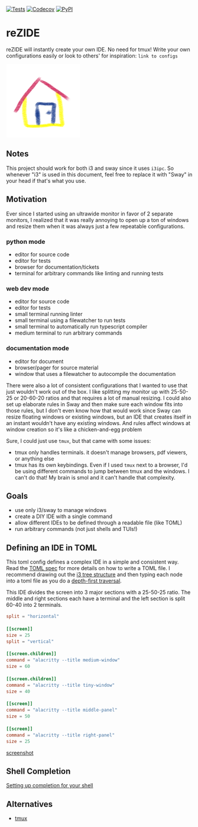 [![Tests](https://github.com/abstractlyZach/reZIDE/workflows/Tests/badge.svg)](https://github.com/abstractlyZach/reZIDE/actions?workflow=Tests)
[![Codecov](https://codecov.io/gh/abstractlyZach/reZIDE/branch/main/graph/badge.svg)](https://codecov.io/gh/abstractlyZach/reZIDE)
[![PyPI](https://img.shields.io/pypi/v/reZIDE.svg)](https://pypi.org/project/reZIDE/)

# reZIDE
reZIDE will instantly create your own IDE. No need for tmux! Write your own
configurations easily or look to others' for inspiration: `link to configs`

<img src="docs/reZIDE.png" width="200" />

## Notes
This project should work for both i3 and sway since it uses `i3ipc`. So whenever "i3" is used in this document, feel
free to replace it with "Sway" in your head if that's what you use.

## Motivation
Ever since I started using an ultrawide monitor in favor of 2 separate monitors, I realized
that it was really annoying to open up a ton of windows and resize them when it was always
just a few repeatable configurations.

### python mode
* editor for source code
* editor for tests
* browser for documentation/tickets
* terminal for arbitrary commands like linting and running tests

### web dev mode
* editor for source code
* editor for tests
* small terminal running linter
* small terminal using a filewatcher to run tests
* small terminal to automatically run typescript compiler
* medium terminal to run arbitrary commands

### documentation mode
* editor for document
* browser/pager for source material
* window that uses a filewatcher to autocompile the documentation

There were also a lot of consistent configurations that I wanted to use that just wouldn't
work out of the box. I like splitting my monitor up with 25-50-25 or 20-60-20 ratios and
that requires a lot of manual resizing. I could also set up elaborate rules in Sway and
then make sure each window fits into those rules, but I don't even know how that would work
since Sway can resize floating windows or existing windows, but an IDE that creates itself
in an instant wouldn't have any existing windows. And rules affect windows at window creation
so it's like a chicken-and-egg problem


Sure, I could just use `tmux`, but that came with some issues:
* tmux only handles terminals. it doesn't manage browsers, pdf viewers, or anything else
* tmux has its own keybindings. Even if I used `tmux` next to a browser, I'd be using different commands to jump between tmux and the windows. I can't do that! My brain is smol and it can't handle that complexity.

## Goals
* use only i3/sway to manage windows
* create a DIY IDE with a single command
* allow different IDEs to be defined through a readable file (like TOML)
* run arbitrary commands (not just shells and TUIs!)

## Defining an IDE in TOML
This toml config defines a complex IDE in a simple and consistent way. Read the [TOML spec](https://toml.io/en/v1.0.0#array-of-tables)
for more details on how to write a TOML file. I recommend drawing out the [i3 tree structure](https://i3wm.org/docs/userguide.html#_tree)
and then typing each node into a toml file as you do a [depth-first traversal](https://en.wikipedia.org/wiki/Depth-first_search).

This IDE divides the screen into 3 major sections with a 25-50-25 ratio. The middle and right sections each have
a terminal and the left section is split 60-40 into 2 terminals.

```toml
split = "horizontal"

[[screen]]
size = 25
split = "vertical"

[[screen.children]]
command = "alacritty --title medium-window"
size = 60

[[screen.children]]
command = "alacritty --title tiny-window"
size = 40

[[screen]]
command = "alacritty --title middle-panel"
size = 50

[[screen]]
command = "alacritty --title right-panel"
size = 25
```

[screenshot](screenshots/early_magic_tile.png)

## Shell Completion
[Setting up completion for your shell](completions)


## Alternatives
* [tmux](https://github.com/tmux/tmux)
